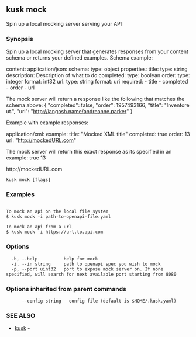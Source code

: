 ## kusk mock

Spin up a local mocking server serving your API

### Synopsis

Spin up a local mocking server that generates responses from your content schema or returns your defined examples.
Schema example:

content:
 application/json:
  schema:
   type: object
   properties:
    title:
     type: string
     description: Description of what to do
    completed:
     type: boolean
    order:
     type: integer
     format: int32
    url:
     type: string
     format: uri
   required:
    - title
    - completed
    - order
    - url

The mock server will return a response like the following that matches the schema above:
{
 "completed": false,
 "order": 1957493166,
 "title": "Inventore ut.",
 "url": "http://langosh.name/andreanne.parker"
}

Example with example responses:

application/xml:
 example:
  title: "Mocked XML title"
  completed: true
  order: 13
  url: "http://mockedURL.com"

The mock server will return this exact response as its specified in an example:
<doc>
 <completed>true</completed>
 <order>13</order>
 <title>Mocked XML title</title>
 <url>http://mockedURL.com</url>
</doc>


```
kusk mock [flags]
```

### Examples

```

To mock an api on the local file system
$ kusk mock -i path-to-openapi-file.yaml

To mock an api from a url
$ kusk mock -i https://url.to.api.com

```

### Options

```
  -h, --help          help for mock
  -i, --in string     path to openapi spec you wish to mock
  -p, --port uint32   port to expose mock server on. If none specified, will search for next available port starting from 8080
```

### Options inherited from parent commands

```
      --config string   config file (default is $HOME/.kusk.yaml)
```

### SEE ALSO

* [kusk](kusk.md)	 - 

